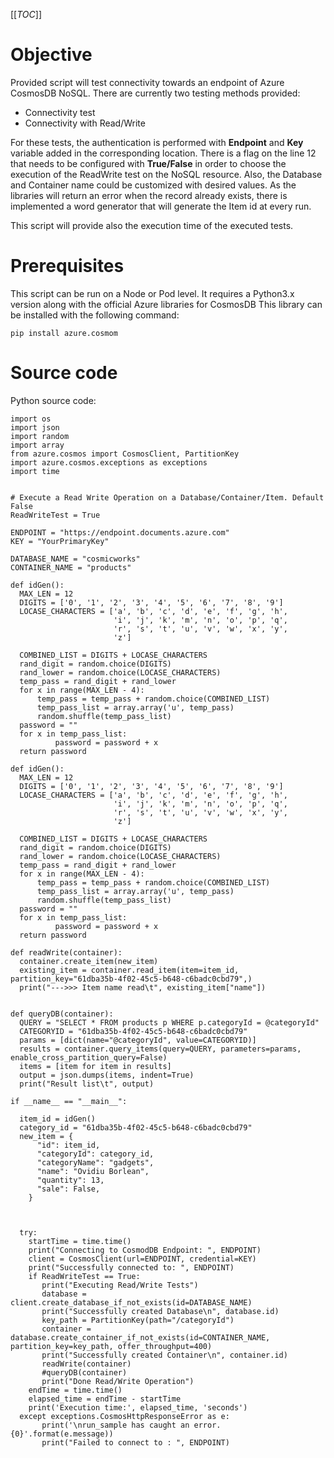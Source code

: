 [[_TOC_]]
# Objective

Provided script will test connectivity towards an endpoint of Azure CosmosDB NoSQL. There are currently two testing methods provided:
- Connectivity test
- Connectivity with Read/Write

For these tests, the authentication is performed with **Endpoint** and **Key** variable added in the corresponding location. 
There is a flag on the line 12 that needs to be configured with **True/False** in order to choose the execution of the ReadWrite test on the NoSQL resource. Also, the Database and Container name could be customized with desired values. As the libraries will return an error when the record already exists, there is implemented a word generator that will generate the Item id at every run. 

This script will provide also the execution time of the executed tests.
# Prerequisites

This script can be run on a Node or Pod level. It requires a Python3.x version along with the official Azure libraries for CosmosDB
This library can be installed with the following command:


```
pip install azure.cosmom
```

# Source code

Python source code:
```
import os
import json
import random
import array
from azure.cosmos import CosmosClient, PartitionKey
import azure.cosmos.exceptions as exceptions
import time


# Execute a Read Write Operation on a Database/Container/Item. Default False
ReadWriteTest = True

ENDPOINT = "https://endpoint.documents.azure.com"
KEY = "YourPrimaryKey"

DATABASE_NAME = "cosmicworks"
CONTAINER_NAME = "products"

def idGen():
  MAX_LEN = 12
  DIGITS = ['0', '1', '2', '3', '4', '5', '6', '7', '8', '9']
  LOCASE_CHARACTERS = ['a', 'b', 'c', 'd', 'e', 'f', 'g', 'h',
                       'i', 'j', 'k', 'm', 'n', 'o', 'p', 'q',
                       'r', 's', 't', 'u', 'v', 'w', 'x', 'y',
                       'z']

  COMBINED_LIST = DIGITS + LOCASE_CHARACTERS
  rand_digit = random.choice(DIGITS)
  rand_lower = random.choice(LOCASE_CHARACTERS)
  temp_pass = rand_digit + rand_lower
  for x in range(MAX_LEN - 4):
      temp_pass = temp_pass + random.choice(COMBINED_LIST)
      temp_pass_list = array.array('u', temp_pass)
      random.shuffle(temp_pass_list)
  password = ""
  for x in temp_pass_list:
          password = password + x
  return password

def idGen():
  MAX_LEN = 12
  DIGITS = ['0', '1', '2', '3', '4', '5', '6', '7', '8', '9']
  LOCASE_CHARACTERS = ['a', 'b', 'c', 'd', 'e', 'f', 'g', 'h',
                       'i', 'j', 'k', 'm', 'n', 'o', 'p', 'q',
                       'r', 's', 't', 'u', 'v', 'w', 'x', 'y',
                       'z']

  COMBINED_LIST = DIGITS + LOCASE_CHARACTERS
  rand_digit = random.choice(DIGITS)
  rand_lower = random.choice(LOCASE_CHARACTERS)
  temp_pass = rand_digit + rand_lower
  for x in range(MAX_LEN - 4):
      temp_pass = temp_pass + random.choice(COMBINED_LIST)
      temp_pass_list = array.array('u', temp_pass)
      random.shuffle(temp_pass_list)
  password = ""
  for x in temp_pass_list:
          password = password + x
  return password

def readWrite(container):
  container.create_item(new_item)
  existing_item = container.read_item(item=item_id, partition_key="61dba35b-4f02-45c5-b648-c6badc0cbd79",)
  print("--->>> Item name read\t", existing_item["name"])


def queryDB(container):
  QUERY = "SELECT * FROM products p WHERE p.categoryId = @categoryId"
  CATEGORYID = "61dba35b-4f02-45c5-b648-c6badc0cbd79"
  params = [dict(name="@categoryId", value=CATEGORYID)]
  results = container.query_items(query=QUERY, parameters=params, enable_cross_partition_query=False)
  items = [item for item in results]
  output = json.dumps(items, indent=True)
  print("Result list\t", output)

if __name__ == "__main__":

  item_id = idGen()
  category_id = "61dba35b-4f02-45c5-b648-c6badc0cbd79"
  new_item = {
      "id": item_id,
      "categoryId": category_id,
      "categoryName": "gadgets",
      "name": "Ovidiu Borlean",
      "quantity": 13,
      "sale": False,
    }



  try:
    startTime = time.time()
    print("Connecting to CosmodDB Endpoint: ", ENDPOINT)
    client = CosmosClient(url=ENDPOINT, credential=KEY)
    print("Successfully connected to: ", ENDPOINT)
    if ReadWriteTest == True:
       print("Executing Read/Write Tests")
       database = client.create_database_if_not_exists(id=DATABASE_NAME)
       print("Successfully created Database\n", database.id)
       key_path = PartitionKey(path="/categoryId")
       container = database.create_container_if_not_exists(id=CONTAINER_NAME, partition_key=key_path, offer_throughput=400)
       print("Successfully created Container\n", container.id)
       readWrite(container)
       #queryDB(container)
       print("Done Read/Write Operation")
    endTime = time.time()
    elapsed_time = endTime - startTime
    print('Execution time:', elapsed_time, 'seconds')
  except exceptions.CosmosHttpResponseError as e:
       print('\nrun_sample has caught an error. {0}'.format(e.message))
       print("Failed to connect to : ", ENDPOINT)
```
